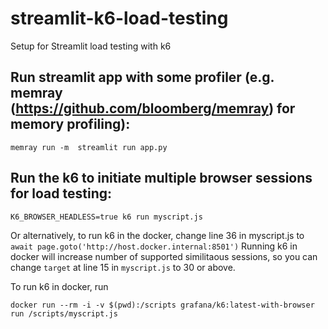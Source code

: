 # streamlit-k6-load-testing
Setup for Streamlit load testing with k6
## Run streamlit app with some profiler (e.g. memray (https://github.com/bloomberg/memray) for memory profiling):

```
memray run -m  streamlit run app.py
```

## Run the k6 to initiate multiple browser sessions for load testing:

```
K6_BROWSER_HEADLESS=true k6 run myscript.js 
```

Or alternatively, to run k6 in the docker, change line 36 in myscript.js to `await page.goto('http://host.docker.internal:8501')` Running k6 in docker will increase number of supported similitaous sessions, so you can change `target` at line 15 in `myscript.js` to 30 or above. 

To run k6 in docker, run 
```
docker run --rm -i -v $(pwd):/scripts grafana/k6:latest-with-browser run /scripts/myscript.js
```